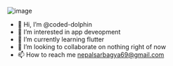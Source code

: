 ![image](https://user-images.githubusercontent.com/111633295/186071097-04ccded0-cea2-4d51-a4e0-6fd176835164.png)

- 👋 Hi, I’m @coded-dolphin
- 👀 I’m interested in app deveopment
- 🌱 I’m currently learning flutter
- 💞️ I’m looking to collaborate on nothing right of now
- 📫 How to reach me nepalsarbagya69@gmail.com

<!---
coded-dolphin/coded-dolphin is a ✨ special ✨ repository because its `README.md` (this file) appears on your GitHub profile.
You can click the Preview link to take a look at your changes.
--->
